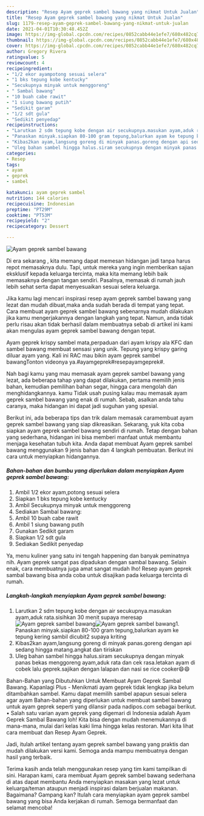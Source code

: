 ```yaml
---
description: "Resep Ayam geprek sambel bawang yang nikmat Untuk Jualan"
title: "Resep Ayam geprek sambel bawang yang nikmat Untuk Jualan"
slug: 1179-resep-ayam-geprek-sambel-bawang-yang-nikmat-untuk-jualan
date: 2021-04-01T10:30:48.452Z
image: https://img-global.cpcdn.com/recipes/0852cabb44e1efe7/680x482cq70/ayam-geprek-sambel-bawang-foto-resep-utama.jpg
thumbnail: https://img-global.cpcdn.com/recipes/0852cabb44e1efe7/680x482cq70/ayam-geprek-sambel-bawang-foto-resep-utama.jpg
cover: https://img-global.cpcdn.com/recipes/0852cabb44e1efe7/680x482cq70/ayam-geprek-sambel-bawang-foto-resep-utama.jpg
author: Gregory Rivera
ratingvalue: 5
reviewcount: 4
recipeingredient:
- "1/2 ekor ayampotong sesuai selera"
- "1 bks tepung kobe kentucky"
- "Secukupnya minyak untuk menggoreng"
- " Sambal bawang"
- "10 buah cabe rawit"
- "1 siung bawang putih"
- "Sedikit garam"
- "1/2 sdt gula"
- "Sedikit penyedap"
recipeinstructions:
- "Larutkan 2 sdm tepung kobe dengan air secukupnya.masukan ayam,aduk rata.sisihkan 30 menit supaya meresap"
- "Panaskan minyak.siapkan 80-100 gram tepung,balurkan ayam ke tepung kering sambil dicubit2 supaya kriting"
- "Kibas2kan ayam,langsung goreng di minyak panas.goreng dengan api sedang hingga matang.angkat dan tiriskan"
- "Uleg bahan sambel hingga halus.siram secukupnya dengan minyak panas bekas menggoreng ayam,aduk rata dan cek rasa.letakan ayam di cobek lalu geprek.sajikan dengan lalapan dan nasi se rice cooker😄😄"
categories:
- Resep
tags:
- ayam
- geprek
- sambel

katakunci: ayam geprek sambel 
nutrition: 144 calories
recipecuisine: Indonesian
preptime: "PT29M"
cooktime: "PT53M"
recipeyield: "2"
recipecategory: Dessert

---
```



![Ayam geprek sambel bawang](https://img-global.cpcdn.com/recipes/0852cabb44e1efe7/680x482cq70/ayam-geprek-sambel-bawang-foto-resep-utama.jpg)

Di era  sekarang , kita memang dapat memesan hidangan jadi tanpa harus repot memasaknya dulu. Tapi, untuk mereka yang ingin memberikan sajian eksklusif kepada keluarga tercinta, maka kita memang lebih baik memasaknya dengan tangan sendiri. Pasalnya, memasak di rumah jauh lebih sehat serta dapat menyesuaikan sesuai selera keluarga.

Jika kamu lagi mencari inspirasi resep ayam geprek sambel bawang yang lezat dan mudah dibuat,maka anda sudah berada di tempat yang tepat. Cara membuat ayam geprek sambel bawang  sebenarnya mudah dilakukan jika kamu mengerjakannya dengan langkah yang tepat. Namun, anda tidak perlu risau akan tidak berhasil dalam membuatnya 
sebab di artikel ini kami akan mengulas ayam geprek sambel bawang dengan tepat.  

Ayam geprek krispy sambel mata,perpaduan dari ayam krispy ala KFC dan sambel bawang membuat sensasi yang unik. Tepung yang krispy garing diluar ayam yang. Kali ini RAC mau bikin ayam geprek sambel bawangTonton videonya ya.#ayamgeprek#resepayamgeprek#.

Nah bagi kamu yang mau memasak ayam geprek sambel bawang yang lezat, ada beberapa tahap yang dapat dilakukan, pertama memilih jenis bahan, kemudian pemilihan bahan segar, hingga cara mengolah dan menghidangkannya. kamu Tidak usah pusing kalau mau memasak ayam geprek sambel bawang yang enak di rumah. Sebab, asalkan anda  tahu caranya, maka hidangan ini dapat jadi suguhan yang spesial.

Berikut ini, ada beberapa tips dan trik dalam memasak caramembuat ayam geprek sambel bawang yang siap dikreasikan. Sekarang, yuk kita coba siapkan ayam geprek sambel bawang sendiri di rumah. Tetap dengan bahan yang sederhana, hidangan ini bisa memberi manfaat untuk membantu menjaga kesehatan tubuh kita. Anda dapat membuat Ayam geprek sambel bawang menggunakan 9 jenis bahan dan 4 langkah pembuatan. Berikut ini cara untuk menyiapkan hidangannya.

<!--inarticleads1-->

##### Bahan-bahan dan bumbu yang diperlukan dalam menyiapkan Ayam geprek sambel bawang:

1. Ambil 1/2 ekor ayam,potong sesuai selera
1. Siapkan 1 bks tepung kobe kentucky
1. Ambil Secukupnya minyak untuk menggoreng
1. Sediakan  Sambal bawang:
1. Ambil 10 buah cabe rawit
1. Ambil 1 siung bawang putih
1. Gunakan Sedikit garam
1. Siapkan 1/2 sdt gula
1. Sediakan Sedikit penyedap


Ya, menu kuliner yang satu ini tengah happening dan banyak peminatnya nih. Ayam geprek sangat pas dipadukan dengan sambal bawang. Selain enak, cara membuatnya juga amat sangat mudah lho! Resep ayam geprek sambal bawang bisa anda coba untuk disajikan pada keluarga tercinta di rumah. 

<!--inarticleads2-->

##### Langkah-langkah menyiapkan Ayam geprek sambel bawang:

1. Larutkan 2 sdm tepung kobe dengan air secukupnya.masukan ayam,aduk rata.sisihkan 30 menit supaya meresap
<img src="https://img-global.cpcdn.com/steps/9c3eeb6923b998cd/160x128cq70/ayam-geprek-sambel-bawang-langkah-memasak-1-foto.jpg" alt="Ayam geprek sambel bawang"><img src="https://img-global.cpcdn.com/steps/35cd92ab7348908f/160x128cq70/ayam-geprek-sambel-bawang-langkah-memasak-1-foto.jpg" alt="Ayam geprek sambel bawang">1. Panaskan minyak.siapkan 80-100 gram tepung,balurkan ayam ke tepung kering sambil dicubit2 supaya kriting
1. Kibas2kan ayam,langsung goreng di minyak panas.goreng dengan api sedang hingga matang.angkat dan tiriskan
1. Uleg bahan sambel hingga halus.siram secukupnya dengan minyak panas bekas menggoreng ayam,aduk rata dan cek rasa.letakan ayam di cobek lalu geprek.sajikan dengan lalapan dan nasi se rice cooker😄😄


Bahan-Bahan yang Dibutuhkan Untuk Membuat Ayam Geprek Sambal Bawang. Kapanlagi Plus - Menikmati ayam geprek tidak lengkap jika belum ditambahkan sambel. Kamu dapat memilih sambel apapun sesuai selera agar ayam Bahan-bahan yang diperlukan untuk membuat sambel bawang untuk ayam geprek seperti yang dilansir pada nadipos.com sebagai berikut. • Salah satu varian ayam geprek yang digemari di Indonesia adalah Ayam Geprek Sambal Bawang loh! Kita bisa dengan mudah menemukannya di mana-mana, mulai dari kelas kaki lima hingga kelas restoran. Mari kita lihat cara membuat dan Resep Ayam Geprek. 

Jadi, itulah artikel tentang  ayam geprek sambel bawang  yang praktis dan mudah dilakukan versi kami. Semoga anda mampu membuatnya dengan hasil yang terbaik. 

Terima kasih anda telah menggunakan resep yang tim kami tampilkan di sini. Harapan kami, cara membuat  Ayam geprek sambel bawang sederhana di atas dapat membantu Anda menyiapkan masakan yang lezat untuk keluarga/teman ataupun menjadi inspirasi dalam berjualan makanan. Bagaimana? Gampang kan? Itulah cara menyiapkan ayam geprek sambel bawang yang bisa Anda kerjakan di rumah. Semoga bermanfaat dan selamat mencoba!

